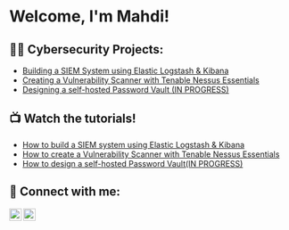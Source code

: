 <h1>Welcome, I'm Mahdi!
  
<h2>👨‍💻 Cybersecurity Projects:</h2>

  - [Building a SIEM System using Elastic Logstash & Kibana](https://github.com/Mahdi-Tohidi/SIEM-System)
  - [Creating a Vulnerability Scanner with Tenable Nessus Essentials](https://github.com/Mahdi-Tohidi/Vulnerability-Scanner)
  - [Designing a self-hosted Password Vault (IN PROGRESS)](https://github.com/Mahdi-Tohidi/Password-Manager)

<h2>📺 Watch the tutorials!</h2>

- [How to build a SIEM system using Elastic Logstash & Kibana](https://youtu.be/Dun6cbtvHQ4)
- [How to create a Vulnerability Scanner with Tenable Nessus Essentials](https://www.youtube.com/)
- [How to design a self-hosted Password Vault(IN PROGRESS)](https://www.youtube.com/)

<h2> 🤳 Connect with me:</h2>

[<img align="left" alt="MahdiTohidi | YouTube" width="22px" src="https://cdn.jsdelivr.net/npm/simple-icons@v3/icons/youtube.svg" />][youtube]
[<img align="left" alt="MahdiTohidi | LinkedIn" width="22px" src="https://cdn.jsdelivr.net/npm/simple-icons@v3/icons/linkedin.svg" />][linkedin]

[youtube]: https://www.youtube.com/@MahdiTohidi1
[linkedin]: https://linkedin.com/in/mahditohidi



